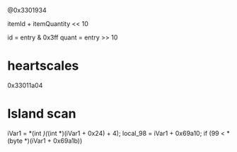 @0x3301934

itemId + itemQuantity << 10

id = entry & 0x3ff
quant = entry >> 10



# heartscales
 0x33011a04


# Island scan
  iVar1 = *(int *)(*(int *)(iVar1 + 0x24) + 4);
  local_98 = iVar1 + 0x69a10;
  if (99 < *(byte *)(iVar1 + 0x69a1b)) 